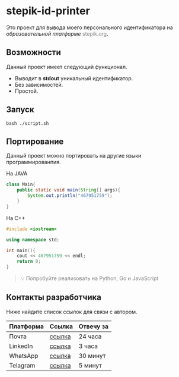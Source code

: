 # stepik-id-printer

Это проект для вывода моего персонального идентификатора на *образовательной платформе* <span style="color:gray">stepik.org</span>.

## Возможности

Данный проект имеет следующий функционал.

- Выводит в **stdout** уникальный идентификатор.
- Без зависимостей.
- Простой.

## Запуск

``` bash ./script.sh ```

## Портирование

Данный проект можно портировать на другие языки программированпия.

На JAVA

```java
class Main{
    public static void main(String[] args){
        System.out.println("467951759");  
    }
}
```

На C++

```cpp
#include <iostream>

using namespace std;

int main(){
    cout << 467951759 << endl;
    return 0;
}
```

> :bulb: <font color="gray">Попробуйте реализовать на Python, Go и JavaScript</font>

## Контакты разработчика

Ниже найдите список ссылок для связи с автором.

|Платформа|Ссылка|Отвечу за|
|---------|------|---------|
|Почта    |[ссылка](google.com)|24 часа  |
|LinkedIn |[ссылка](google.com)|3 часа   |
|WhatsApp |[ссылка](google.com)|30 минут |
|Telagram |[ссылка](google.com)|5 минут  |
